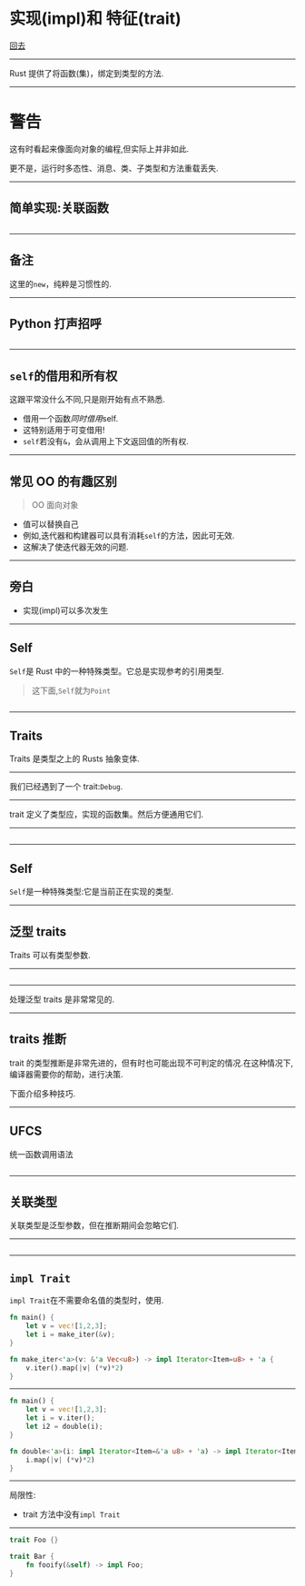 # 实现(impl)和 特征(trait)

[回去](toc/default.html)

---

Rust 提供了将函数(集)，绑定到类型的方法.

---

# 警告

这有时看起来像面向对象的编程,但实际上并非如此.

更不是，运行时多态性、消息、类、子类型和方法重载丢失.

---

## 简单实现:关联函数

<pre><code data-source="chapters/shared/code/traits/1.rs" data-trim="hljs rust" class="lang-rust"></code></pre>

---

## 备注

这里的`new`，纯粹是习惯性的.

---

## Python 打声招呼

<pre><code data-source="chapters/shared/code/traits/2.rs" data-trim="hljs rust" class="lang-rust"></code></pre>

---

## `self`的借用和所有权

这跟平常没什么不同,只是刚开始有点不熟悉.

- 借用一个函数*同时借用*self.
- 这特别适用于可变借用!
- `self`若没有`&`，会从调用上下文返回值的所有权.

---

## 常见 OO 的有趣区别

> OO 面向对象

- 值可以替换自己
- 例如,迭代器和构建器可以具有消耗`self`的方法，因此可无效.
- 这解决了使迭代器无效的问题.

---

## 旁白

- 实现(impl)可以多次发生

---

## Self

`Self`是 Rust 中的一种特殊类型。它总是实现参考的引用类型.

> 这下面,`Self`就为`Point`

<pre><code data-source="chapters/shared/code/traits/3.rs" data-trim="hljs rust"></code></pre>

---

## Traits

Traits 是类型之上的 Rusts 抽象变体.

---

我们已经遇到了一个 trait:`Debug`.

---

trait 定义了类型应，实现的函数集。然后方便通用它们.

---

<pre><code data-source="chapters/shared/code/traits/4.rs" data-trim="hljs rust" class="lang-rust"></code></pre>

---

## Self

`Self`是一种特殊类型:它是当前正在实现的类型.

---

## 泛型 traits

Traits 可以有类型参数.

---

<pre><code data-source="chapters/shared/code/traits/5.rs" data-trim="hljs rust" class="lang-rust"></code></pre>

---

处理泛型 traits 是非常常见的.

---

## traits 推断

trait 的类型推断是非常先进的，但有时也可能出现不可判定的情况.在这种情况下,编译器需要你的帮助，进行决策.

下面介绍多种技巧.

---

## UFCS

统一函数调用语法

<pre><code data-source="chapters/shared/code/traits/6.rs" data-trim="hljs rust" class="lang-rust"></code></pre>

---

## 关联类型

关联类型是泛型参数，但在推断期间会忽略它们.

---

<pre><code data-source="chapters/shared/code/traits/7.rs" data-trim="hljs rust" class="lang-rust"></code></pre>

---

## `impl Trait`

`impl Trait`在不需要命名值的类型时，使用.

```rust
fn main() {
    let v = vec![1,2,3];
    let i = make_iter(&v);
}

fn make_iter<'a>(v: &'a Vec<u8>) -> impl Iterator<Item=u8> + 'a {
    v.iter().map(|v| (*v)*2)
}
```

---

```rust
fn main() {
    let v = vec![1,2,3];
    let i = v.iter();
    let i2 = double(i);
}

fn double<'a>(i: impl Iterator<Item=&'a u8> + 'a) -> impl Iterator<Item=u8> + 'a {
    i.map(|v| (*v)*2)
}
```

---

局限性:

-  trait 方法中没有`impl Trait`

---

```rust
trait Foo {}

trait Bar {
    fn fooify(&self) -> impl Foo;
}
```
